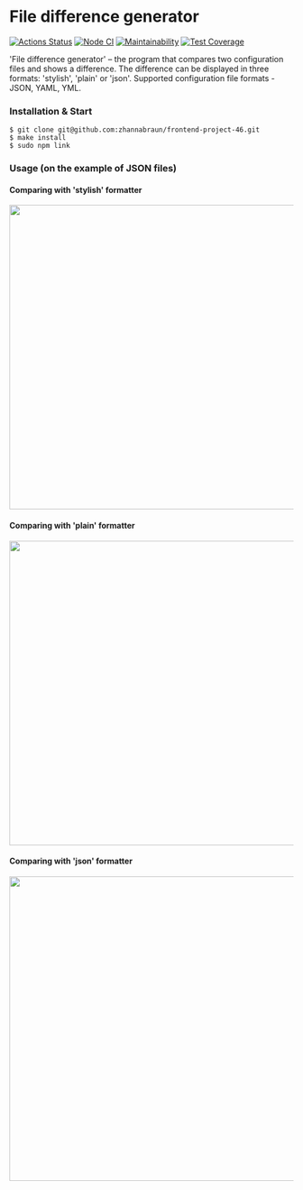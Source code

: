 # File difference generator

[![Actions Status](https://github.com/zhannabraun/frontend-project-46/workflows/hexlet-check/badge.svg)](https://github.com/zhannabraun/frontend-project-46/actions)
[![Node CI](https://github.com/zhannabraun/frontend-project-46/actions/workflows/nodejs.yml/badge.svg)](https://github.com/zhannabraun/frontend-project-46/actions/workflows/nodejs.yml)
[![Maintainability](https://api.codeclimate.com/v1/badges/ccd0b09182f651700d06/maintainability)](https://codeclimate.com/github/zhannabraun/frontend-project-46/maintainability)
[![Test Coverage](https://api.codeclimate.com/v1/badges/ccd0b09182f651700d06/test_coverage)](https://codeclimate.com/github/zhannabraun/frontend-project-46/test_coverage)

'File difference generator' – the program that compares two configuration files and shows a difference. The difference can be displayed in three formats: 'stylish', 'plain' or 'json'. Supported configuration file formats - JSON, YAML, YML.

### Installation & Start

```console
$ git clone git@github.com:zhannabraun/frontend-project-46.git
$ make install
$ sudo npm link
```

### Usage (on the example of JSON files)
#### Comparing with 'stylish' formatter
<a href="https://asciinema.org/a/XlmmHsZ3YDDQ3kZnEWpXVMiJF" target="_blank"><img src="https://asciinema.org/a/XlmmHsZ3YDDQ3kZnEWpXVMiJF.svg" width="540"/></a>

#### Comparing with 'plain' formatter
<a href="https://asciinema.org/a/0MFsT1QOCWaXU2E6WkGChW27O" target="_blank"><img src="https://asciinema.org/a/0MFsT1QOCWaXU2E6WkGChW27O.svg" width="540"/></a>

#### Comparing with 'json' formatter
<a href="https://asciinema.org/a/MeRbu7T8FifW8ZNbvCLYcZXSH" target="_blank"><img src="https://asciinema.org/a/MeRbu7T8FifW8ZNbvCLYcZXSH.svg" width="540"/></a>